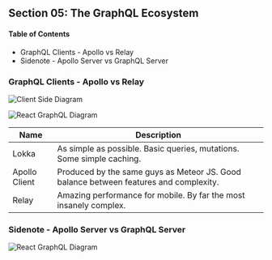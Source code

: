 ## Section 05: The GraphQL Ecosystem

#### Table of Contents

- GraphQL Clients - Apollo vs Relay
- Sidenote - Apollo Server vs GraphQL Server

### GraphQL Clients - Apollo vs Relay

![Client Side Diagram](/GraphQL_with_React_The_Complete_Developers_Guide/05_the_graphql_ecosystem/client.png)

![React GraphQL Diagram](/GraphQL_with_React_The_Complete_Developers_Guide/05_the_graphql_ecosystem/react.png)

| **Name**      | **Description**                                                                       |
| ------------- | ------------------------------------------------------------------------------------- |
| Lokka         | As simple as possible. Basic queries, mutations. Some simple caching.                 |
| Apollo Client | Produced by the same guys as Meteor JS. Good balance between features and complexity. |
| Relay         | Amazing performance for mobile. By far the most insanely complex.                     |

### Sidenote - Apollo Server vs GraphQL Server

![React GraphQL Diagram](/GraphQL_with_React_The_Complete_Developers_Guide/05_the_graphql_ecosystem/apollo.png)
